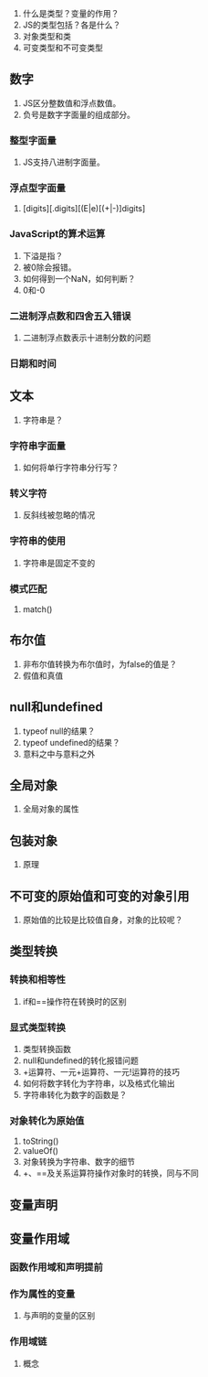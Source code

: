 1. 什么是类型？变量的作用？
2. JS的类型包括？各是什么？
3. 对象类型和类
4. 可变类型和不可变类型
## 数字
1. JS区分整数值和浮点数值。
2. 负号是数字字面量的组成部分。
### 整型字面量
1. JS支持八进制字面量。
### 浮点型字面量
1. [digits][.digits][(E|e)[(+|-)]digits]
### JavaScript的算术运算
1. 下溢是指？
2. 被0除会报错。
3. 如何得到一个NaN，如何判断？
4. 0和-0
### 二进制浮点数和四舍五入错误
1. 二进制浮点数表示十进制分数的问题
### 日期和时间
## 文本
1. 字符串是？
### 字符串字面量
1. 如何将单行字符串分行写？
### 转义字符
1. 反斜线被忽略的情况
### 字符串的使用
1. 字符串是固定不变的
### 模式匹配
1. match()
## 布尔值
1. 非布尔值转换为布尔值时，为false的值是？
2. 假值和真值
## null和undefined
1. typeof null的结果？
2. typeof undefined的结果？
3. 意料之中与意料之外
## 全局对象
1. 全局对象的属性
## 包装对象
1. 原理
## 不可变的原始值和可变的对象引用
1. 原始值的比较是比较值自身，对象的比较呢？
## 类型转换
### 转换和相等性
1. if和==操作符在转换时的区别
### 显式类型转换
1. 类型转换函数
2. null和undefined的转化报错问题
3. +运算符、一元+运算符、一元!运算符的技巧
4. 如何将数字转化为字符串，以及格式化输出
5. 字符串转化为数字的函数是？
### 对象转化为原始值
1. toString()
2. valueOf()
3. 对象转换为字符串、数字的细节
4. +、==及关系运算符操作对象时的转换，同与不同
## 变量声明
## 变量作用域
### 函数作用域和声明提前
### 作为属性的变量
1. 与声明的变量的区别
### 作用域链
1. 概念